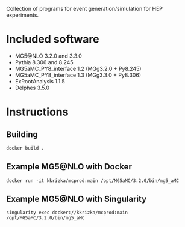 Collection of programs for event generation/simulation for HEP experiments.

# Included software
- MG5@NLO 3.2.0 and 3.3.0
- Pythia 8.306 and 8.245
- MG5aMC_PY8_interface 1.2 (MGg3.2.0 + Py8.245)
- MG5aMC_PY8_interface 1.3 (MGg3.3.0 + Py8.306)
- ExRootAnalysis 1.1.5
- Delphes 3.5.0

# Instructions
## Building
```sh
docker build .
```

## Example MG5@NLO with Docker
```
docker run -it kkrizka/mcprod:main /opt/MG5aMC/3.2.0/bin/mg5_aMC
```

## Example MG5@NLO with Singularity
```
singularity exec docker://kkrizka/mcprod:main /opt/MG5aMC/3.2.0/bin/mg5_aMC
```

